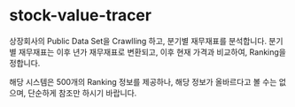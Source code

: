 # stock-value-tracer

상장회사의 Public Data Set을 Crawlling 하고, 분기별 재무재표를 분석합니다. 
분기별 재무재표는 이후 년가 재무재표로 변환되고, 이후 현재 가격과 비교하여, Ranking을 정합니다. 

해당 시스템은 500개의 Ranking 정보를 제공하나, 해당 정보가 올바르다고 볼 수는 없으며, 단순하게 참조만 하시기 바랍니다. 


